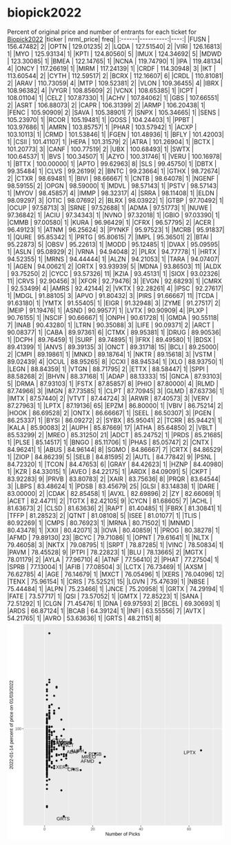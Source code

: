 # biopick2022
Percent of original price and number of entrants for each ticket for [Biopick2022](https://twitter.com/hashtag/Biopick2022)
|ticker | nrml_price| freq|
|:------|----------:|----:|
|FUSN   |  156.47482|    2|
|OPTN   |  129.01235|    2|
|LQDA   |  127.51540|    2|
|VIRI   |  126.16813|    1|
|MYO    |  125.93134|    1|
|KPTI   |  124.80560|    5|
|IMUX   |  124.34692|    5|
|MDWD   |  123.30085|    1|
|BMEA   |  122.14765|    1|
|NCNA   |  119.74790|    1|
|IPA    |  119.48134|    4|
|ONCY   |  117.26619|    1|
|MIRM   |  117.24139|    1|
|CRDF   |  114.30948|    3|
|IKT    |  113.60544|    2|
|CYTH   |  112.59517|    2|
|BCRX   |  112.16607|    6|
|CRDL   |  110.81081|    2|
|ARAV   |  110.73059|    4|
|MTP    |  109.52381|    2|
|VLON   |  109.36455|    4|
|IBRX   |  108.96382|    4|
|VYGR   |  108.85609|    2|
|VCNX   |  108.65385|    1|
|ICPT   |  108.01104|    1|
|CELZ   |  107.87330|    1|
|ACHV   |  107.84062|    1|
|GBS    |  107.66551|    2|
|ASRT   |  106.88073|    2|
|CAPR   |  106.31399|    2|
|ARMP   |  106.20438|    1|
|FENC   |  105.90909|    2|
|SAVA   |  105.38901|    7|
|SNPX   |  105.34665|    1|
|SENS   |  105.23970|    1|
|RCOR   |  105.19481|    1|
|GOSS   |  104.24403|    1|
|PPBT   |  103.97686|    1|
|AMRN   |  103.85757|    1|
|PHAR   |  103.57942|    1|
|ACXP   |  103.10113|    1|
|CRMD   |  101.53846|    1|
|FGEN   |  101.48936|    1|
|BFLY   |  101.42003|    1|
|CSII   |  101.41107|    1|
|HEPA   |  101.31579|    2|
|ATRA   |  101.26904|    1|
|BCTX   |  101.20773|    3|
|CANF   |  100.77519|    2|
|UBX    |  100.68493|    1|
|SWTX   |  100.64537|    1|
|BVS    |  100.34507|    1|
|AZYO   |  100.31746|    1|
|VERU   |  100.16978|    1|
|BTTX   |  100.00000|    1|
|APTO   |   99.62963|    8|
|SLS    |   99.45750|    1|
|DBTX   |   99.35484|    1|
|CLVS   |   99.26199|    2|
|BNTC   |   99.23664|    1|
|GTHX   |   98.72674|    2|
|CTXR   |   98.69481|    1|
|BIVI   |   98.66667|    1|
|CNTB   |   98.64078|    1|
|NGENF  |   98.59155|    2|
|OPGN   |   98.59000|    1|
|MDVL   |   98.57143|    1|
|PSTV   |   98.57143|    1|
|MYOV   |   98.45857|    4|
|IMMP   |   98.32317|    4|
|SRRA   |   98.11408|    1|
|ELDN   |   98.09297|    3|
|OTIC   |   98.07692|    2|
|BLRX   |   98.03922|    1|
|GTBP   |   97.70492|    1|
|OCUP   |   97.58713|    3|
|SRNE   |   97.52688|    1|
|ADMA   |   97.51773|    1|
|NUWE   |   97.36842|    1|
|ACIU   |   97.34343|    1|
|NVNO   |   97.32018|    1|
|GBIO   |   97.03390|    1|
|CMMB   |   97.00580|    1|
|KURA   |   96.96429|    1|
|CFRX   |   96.57795|    2|
|ACER   |   96.49123|    1|
|ATNM   |   96.25624|    3|
|PYNKF  |   95.97523|    1|
|MCRB   |   95.91837|    1|
|QURE   |   95.85342|    1|
|PRTG   |   95.80615|    7|
|IMPL   |   95.36501|    2|
|BTAI   |   95.22873|    5|
|OBSV   |   95.22613|    1|
|MODD   |   95.12485|    1|
|DVAX   |   95.09595|    1|
|ASLN   |   95.08929|    2|
|VRNA   |   94.94048|    2|
|PLRX   |   94.77778|    1|
|HRTX   |   94.52355|    1|
|MRNS   |   94.44444|    1|
|ALZN   |   94.21053|    1|
|TARA   |   94.07407|    1|
|AGEN   |   94.00621|    2|
|ORTX   |   93.93939|    5|
|MDNA   |   93.86503|   11|
|ALDX   |   93.75250|    2|
|CYCC   |   93.57326|   11|
|KZIA   |   93.45131|    1|
|SIOX   |   93.02326|   11|
|CRVS   |   92.90456|    3|
|XFOR   |   92.79476|    3|
|EVGN   |   92.68293|    1|
|CMRX   |   92.53499|    4|
|AMRS   |   92.42144|    2|
|VKTX   |   92.28261|    4|
|IPSC   |   92.27617|    1|
|MDGL   |   91.88105|    3|
|APVO   |   91.80432|    3|
|PIRS   |   91.66667|   11|
|TCDA   |   91.63180|    1|
|YMTX   |   91.55405|    1|
|EIGR   |   91.32948|    3|
|ZYME   |   91.27517|    2|
|MEIP   |   91.19476|    1|
|ASND   |   90.99577|    1|
|LVTX   |   90.90909|    4|
|PLXP   |   90.76155|    1|
|NSCIF  |   90.66667|    1|
|ONPH   |   90.61728|    1|
|GMDA   |   90.55118|    7|
|INAB   |   90.43280|    1|
|LTRN   |   90.35088|    3|
|LIFE   |   90.09371|    2|
|ARCT   |   90.08377|    1|
|CABA   |   89.97361|    6|
|CTMX   |   89.95381|    1|
|DRUG   |   89.90536|    1|
|DCPH   |   89.76459|    1|
|SURF   |   89.74895|    1|
|IFRX   |   89.49580|    1|
|BDSX   |   89.41399|    1|
|ANVS   |   89.39135|    3|
|ONCT   |   89.31718|   15|
|BCLI   |   89.25000|    2|
|CMPI   |   89.19861|    1|
|MNKD   |   89.18764|    1|
|NKTR   |   89.15618|    3|
|VSTM   |   89.02439|    4|
|OCUL   |   88.95265|    8|
|CCXI   |   88.94534|    1|
|XLO    |   88.93750|    1|
|LEGN   |   88.84359|    1|
|VTGN   |   88.71795|    2|
|ETTX   |   88.58447|    1|
|SPPI   |   88.58268|    2|
|BHVN   |   88.37168|    1|
|ADAP   |   88.13333|   15|
|GNCA   |   87.93103|    5|
|DRMA   |   87.93103|    1|
|FSTX   |   87.85857|    8|
|PHIO   |   87.80000|    4|
|RLMD   |   87.74966|    3|
|IMGN   |   87.73585|    1|
|CLPT   |   87.70945|    3|
|GLMD   |   87.63736|    1|
|IMTX   |   87.57440|    2|
|VTVT   |   87.44724|    3|
|ARWR   |   87.40573|    3|
|VERV   |   87.27963|    1|
|LPTX   |   87.19136|   65|
|EPZM   |   86.80000|    1|
|VBIV   |   86.75214|    2|
|HOOK   |   86.69528|    2|
|ONTX   |   86.66667|    1|
|SEEL   |   86.50307|    3|
|PGEN   |   86.25337|    1|
|BYSI   |   86.09272|    2|
|SYBX   |   85.95041|    2|
|TCRR   |   85.94421|    1|
|KALA   |   85.90083|    2|
|AUPH   |   85.87669|   17|
|ATHA   |   85.64850|    2|
|VBLT   |   85.53299|    2|
|MREO   |   85.31250|   21|
|ADCT   |   85.24752|    1|
|PRDS   |   85.21685|    1|
|PLSE   |   85.14517|    1|
|BNGO   |   85.11706|    1|
|PHAS   |   85.05747|    2|
|CNTX   |   84.96241|    1|
|ABUS   |   84.96144|    8|
|SGMO   |   84.86667|    7|
|CRTX   |   84.86529|    1|
|ZIOP   |   84.86239|    5|
|SELB   |   84.81595|    2|
|AUTL   |   84.77842|    9|
|PSNL   |   84.72320|    1|
|TCON   |   84.47653|    6|
|GRAY   |   84.42623|    1|
|HZNP   |   84.40980|    1|
|KZR    |   84.33015|    1|
|AVEO   |   84.22175|    1|
|ARDX   |   84.09091|    5|
|CKPT   |   83.92283|    9|
|PRVB   |   83.80783|    2|
|XAIR   |   83.75636|    8|
|PRQR   |   83.64544|    3|
|LBPS   |   83.48624|    1|
|PDSB   |   83.45679|   25|
|GLSI   |   83.14838|    1|
|DARE   |   83.00000|    2|
|CDAK   |   82.85458|    1|
|AVXL   |   82.69896|    2|
|ZY     |   82.66069|    1|
|ACET   |   82.44711|    2|
|TGTX   |   82.42105|    9|
|CYCN   |   81.68605|    7|
|ACHL   |   81.63673|    2|
|CLSD   |   81.63636|    2|
|RAPT   |   81.40485|    1|
|FBRX   |   81.30841|    1|
|TFFP   |   81.28523|    2|
|QTNT   |   81.08108|    5|
|ISEE   |   81.01077|    1|
|TLIS   |   80.92269|    1|
|CMPS   |   80.76923|    1|
|MRNA   |   80.71502|    1|
|MNMD   |   80.43478|    1|
|XXII   |   80.42071|    3|
|IOVA   |   80.40859|    1|
|PROG   |   80.38278|    1|
|AFMD   |   79.89130|   23|
|BCYC   |   79.71086|    1|
|OPNT   |   79.61641|    1|
|NLTX   |   79.46058|    3|
|NKTX   |   79.08795|    1|
|SRPT   |   78.87285|    1|
|VINC   |   78.50834|    1|
|PAVM   |   78.45528|    9|
|PTPI   |   78.22823|    1|
|BLU    |   78.13665|    2|
|MGTX   |   78.01179|    2|
|AYLA   |   77.96710|    4|
|ATNF   |   77.56410|    2|
|PHAT   |   77.27504|    1|
|SPRB   |   77.13004|    1|
|AFIB   |   77.08504|    3|
|LCTX   |   76.73469|    1|
|AXSM   |   76.62785|    4|
|AGE    |   76.14679|    1|
|MXCT   |   76.05496|    1|
|XERS   |   76.04096|   12|
|TENX   |   75.96154|    1|
|CRIS   |   75.52521|   15|
|LGVN   |   75.47639|    1|
|NBSE   |   75.44484|    1|
|ALPN   |   75.23466|    1|
|JNCE   |   75.20958|    1|
|GRTX   |   74.29194|    1|
|FATE   |   73.57717|    1|
|QSI    |   73.57052|    1|
|GMTX   |   72.85223|    1|
|SANA   |   72.51292|    1|
|CLGN   |   71.45476|    1|
|DNA    |   69.97593|    2|
|BCEL   |   69.30693|    1|
|ARDS   |   66.87124|    1|
|BCAB   |   64.39124|    1|
|INFI   |   63.55556|    7|
|AVTX   |   54.21765|    1|
|AVRO   |   53.63636|    1|
|GRTS   |   48.21151|    8|
![retvspicks](biopicks.png?raw=true)
